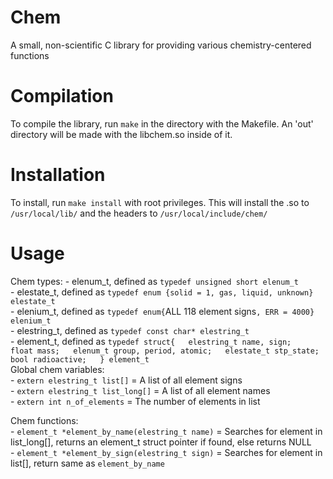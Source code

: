 # Chem
A small, non-scientific C library for providing various chemistry-centered functions

# Compilation
To compile the library, run `make` in the directory with the Makefile. An 'out' directory will be made with the libchem.so inside of it.

# Installation
To install, run `make install` with root privileges. This will install the .so to `/usr/local/lib/` and the headers to `/usr/local/include/chem/`

# Usage
Chem types:
    - elenum_t, defined as `typedef unsigned short elenum_t`  
    - elestate_t, defined as `typedef enum {solid = 1, gas, liquid, unknown} elestate_t`  
    - elenium_t, defined as `typedef enum{`ALL 118 element signs`, ERR = 4000} elenium_t`  
    - elestring_t, defined as `typedef const char* elestring_t`  
    - element_t, defined as `typedef struct{  
                                    elestring_t name, sign;  
                                    float mass;  
                                    elenum_t group, period, atomic;  
                                    elestate_t stp_state;  
                                    bool radioactive;  
                                    } element_t`  
Global chem variables:  
    - `extern elestring_t list[]` = A list of all element signs  
    - `extern elestring_t list_long[]` = A list of all element names  
    - `extern int n_of_elements` = The number of elements in list  

Chem functions:  
      - `element_t *element_by_name(elestring_t name)` = Searches for element in list_long[], returns an element_t struct pointer if found, else returns NULL  
      - `element_t *element_by_sign(elestring_t sign)` = Searches for element in list[], return same as `element_by_name`  
